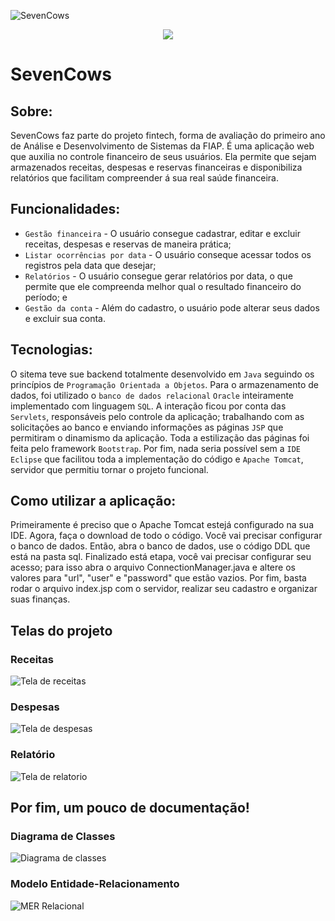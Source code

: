 
![SevenCows](https://github.com/marcelohlp/sevencows/assets/112910894/db596861-19ca-476b-b9eb-60cd6bf044e1)

<p align="center">
<img loading="lazy" src="http://img.shields.io/static/v1?label=STATUS&message=FINALIZADO&color=GREEN&style=for-the-badge"/>
</p>

# SevenCows

## Sobre:

SevenCows faz parte do projeto fintech, forma de avaliação do primeiro ano de Análise e Desenvolvimento de Sistemas da FIAP.
É uma aplicação web que auxilia no controle financeiro de seus usuários. Ela permite que sejam armazenados receitas, despesas e reservas financeiras e 
disponibiliza relatórios que facilitam compreender á sua real saúde financeira.

## Funcionalidades:

- `Gestão financeira` - O usuário consegue cadastrar, editar e excluir receitas, despesas e reservas de maneira prática;
- `Listar ocorrências por data` - O usuário conseque acessar todos os registros pela data que desejar;
- `Relatórios` - O usuário consegue gerar relatórios por data, o que permite que ele compreenda melhor qual o resultado financeiro do período; e
- `Gestão da conta` - Além do cadastro, o usuário pode alterar seus dados e excluir sua conta.

## Tecnologias:

O sitema teve sue backend totalmente desenvolvido em ``Java`` seguindo os princípios de ``Programação Orientada a Objetos``. Para o armazenamento de dados, 
foi utilizado o ``banco de dados relacional`` ``Oracle`` inteiramente implementado com linguagem ``SQL``. A interação ficou por conta das ``Servlets``, responsáveis pelo controle da aplicação; trabalhando com  as solicitações ao banco e enviando informações as páginas ``JSP`` que permitiram o dinamismo da aplicação. Toda a estilização das páginas foi feita pelo framework ``Bootstrap``. Por fim, nada seria possível sem a ``IDE Eclipse`` que facilitou toda a implementação do código e ``Apache Tomcat``, servidor que permitiu tornar o projeto funcional.

## Como utilizar a aplicação:

Primeiramente é preciso que o Apache Tomcat estejá configurado na sua IDE. Agora, faça o download de todo o código. Você vai precisar configurar o banco de dados. Então, abra o banco de dados, use o código DDL que está na pasta sql. Finalizado está etapa, você vai precisar configurar seu acesso; para isso abra o arquivo ConnectionManager.java e altere os valores para "url", "user" e "password" que estão vazios. Por fim, basta rodar o arquivo index.jsp com o servidor, realizar seu cadastro e organizar suas finanças.

## Telas do projeto
### Receitas
![Tela de receitas](https://github.com/marcelohlp/sevencows/assets/112910894/2d978dd8-4a27-436b-9b18-d3258132ce83)
### Despesas
![Tela de despesas](https://github.com/marcelohlp/sevencows/assets/112910894/a3194f4a-bb1d-4729-aaa2-60970c5fa7b4)
### Relatório
![Tela de relatorio](https://github.com/marcelohlp/sevencows/assets/112910894/b0c34613-a5bf-4959-99a1-4e99a7af2e01)

## Por fim, um pouco de documentação!
### Diagrama de Classes
![Diagrama de classes](https://github.com/marcelohlp/sevencows/assets/112910894/00da9fee-92da-4566-a177-2b011c9d7e56)
### Modelo Entidade-Relacionamento
![MER Relacional](https://github.com/marcelohlp/sevencows/assets/112910894/66010861-412e-438f-83b8-0cb91574dbeb)

